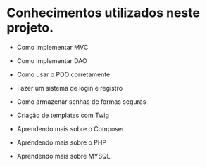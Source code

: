 # Conhecimentos utilizados neste projeto.

* Como implementar MVC

* Como implementar DAO

* Como usar o PDO corretamente

* Fazer um sistema de login e registro

* Como armazenar senhas de formas seguras

* Criação de templates com Twig

* Aprendendo mais sobre o Composer

* Aprendendo mais sobre o PHP

* Aprendendo mais sobre MYSQL
